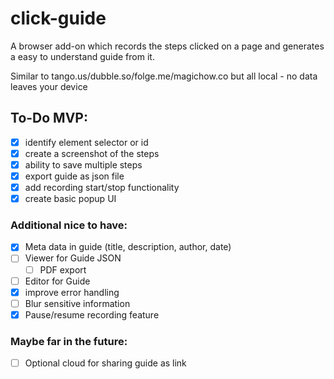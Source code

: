 # click-guide
A browser add-on which records the steps clicked on a page and generates a easy to understand guide from it.

Similar to tango.us/dubble.so/folge.me/magichow.co but all local - no data leaves your device

## To-Do MVP:
- [x] identify element selector or id
- [x] create a screenshot of the steps
- [x] ability to save multiple steps
- [x] export guide as json file
- [x] add recording start/stop functionality
- [x] create basic popup UI

### Additional nice to have:
- [x] Meta data in guide (title, description, author, date)
- [ ] Viewer for Guide JSON
    - [ ] PDF export
- [ ] Editor for Guide
- [x] improve error handling
- [ ] Blur sensitive information
- [x] Pause/resume recording feature

### Maybe far in the future:
- [ ] Optional cloud for sharing guide as link

